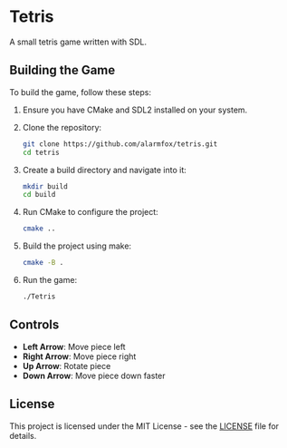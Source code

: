 # Tetris

A small tetris game written with SDL.

## Building the Game

To build the game, follow these steps:

1. Ensure you have CMake and SDL2 installed on your system.
2. Clone the repository:

   ```sh
   git clone https://github.com/alarmfox/tetris.git
   cd tetris
   ```

3. Create a build directory and navigate into it:

   ```sh
   mkdir build
   cd build
   ```

4. Run CMake to configure the project:

   ```sh
   cmake ..
   ```

5. Build the project using make:

   ```sh
   cmake -B .
   ```

6. Run the game:

   ```sh
   ./Tetris
   ```

## Controls

- **Left Arrow**: Move piece left
- **Right Arrow**: Move piece right
- **Up Arrow**: Rotate piece
- **Down Arrow**: Move piece down faster

## License

This project is licensed under the MIT License - see the [LICENSE](LICENSE) file for details.
